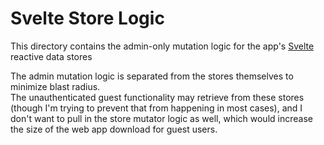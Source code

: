 # Svelte Store Logic

This directory contains the admin-only mutation logic for the app's [Svelte](https://svelte.dev/) reactive data stores

The admin mutation logic is separated from the stores themselves to minimize blast radius.  
The unauthenticated guest functionality may retrieve from these stores (though I'm trying
to prevent that from happening in most cases), and I don't want to pull in the store mutator 
logic as well, which would increase the size of the web app download for guest users.